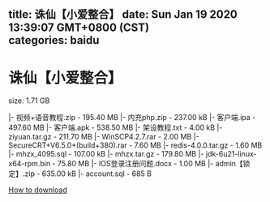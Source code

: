 
title: 诛仙【小爱整合】
date: Sun Jan 19 2020 13:39:07 GMT+0800 (CST)    
categories: baidu
---

# 诛仙【小爱整合】
size: 1.71 GB
 
 
|- 视频+语音教程.zip - 195.40 MB
|- 内充php.zip - 237.00 kB
|- 客户端.ipa - 497.60 MB
|- 客户端.apk - 538.50 MB
|- 架设教程.txt - 4.00 kB
|- ziyuan.tar.gz - 211.70 MB
|- WinSCP4.2.7.rar - 2.00 MB
|- SecureCRT+V6.5.0+(build+380).rar - 7.60 MB
|- redis-4.0.0.tar.gz - 1.60 MB
|- mhzx_4095.sql - 107.00 kB
|- mhzx.tar.gz - 179.80 MB
|- jdk-6u21-linux-x64-rpm.bin - 75.80 MB
|- IOS登录注册问题.docx - 1.00 MB
|- admin【锁定】.zip - 635.00 kB
|- account.sql - 685 B

[How to download](https://bpcam.bemobtrk.com/go/2ceec3aa-1ca2-46d6-b9ff-aaa5c184517c?jno=3894)